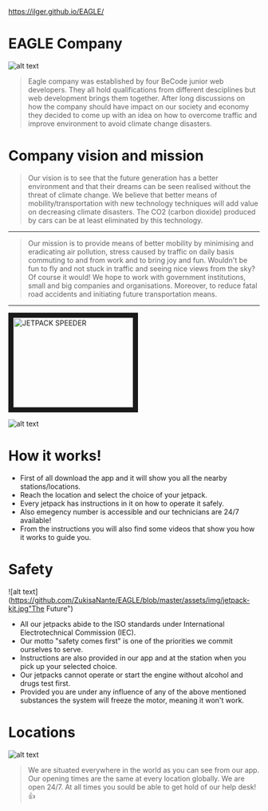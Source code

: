 https://ilger.github.io/EAGLE/

# EAGLE Company
![alt text](https://github.com/ZukisaNante/EAGLE/blob/master/assets/img/eagle.jpg "The Future")

> Eagle company was established by four BeCode junior web developers.
> They all hold qualifications from different desciplines but web development brings them together.
> After long discussions on how the company should have impact on our society and economy they decided to come up with an idea on how to overcome traffic and improve environment to avoid climate change disasters.

# Company vision and mission

 > Our vision is to see that the future generation has a better environment and that their dreams can be seen realised   without the  threat of climate change. We believe that better means of mobility/transportation with new technology techniques will add value on decreasing climate disasters. The CO2 (carbon dioxide) produced by cars can be at least eliminated by this technology.
  ---
> Our mission is to provide means of better mobility by minimising and eradicating air pollution, stress caused by traffic on daily basis commuting to and from work and to bring joy and fun. Wouldn't be fun to fly and not stuck in traffic and seeing nice views from the sky? Of course it would! We hope to work with government institutions, small and big companies and organisations. Moreover, to reduce fatal road accidents and initiating future transportation means.
---
<a href="https://www.youtube.com/watch?v=0BgbPilrsyw=JETPACK SPEEDER
" target=""><img src="https://www.youtube.com/watch?v=URgznwTph6M" 
alt="JETPACK SPEEDER" width="240" height="180" border="10" /></a>

![alt text](https://github.com/ZukisaNante/EAGLE/blob/master/assets/img/bike.jpeg "The Future")

# How it works!

- First of all download the app and it will show you all the nearby stations/locations.
- Reach the location and select the choice of your jetpack.
- Every jetpack has instructions in it on how to operate it safely.
- Also emegency number is accessible and our technicians are 24/7 available!
- From the instructions you will also find some videos that show you how it works to guide you.

# Safety

![alt text](https://github.com/ZukisaNante/EAGLE/blob/master/assets/img/jetpack-kit.jpg"The Future")

- All our jetpacks abide to the ISO standards under International Electrotechnical Commission (IEC).
- Our motto "safety comes first" is one of the priorities we commit ourselves to serve.
- Instructions are also provided in our app and at the station when you pick up your selected choice.
- Our jetpacks cannot operate or start the engine without alcohol and drugs test first.
- Provided you are under any influence of any of the above mentioned substances the system will freeze the motor, meaning it won't work.

# Locations

![alt text](https://www.researchgate.net/profile/Marcelo_Toso/publication/271712726/figure/fig2/AS:614224732622865@1523453996404/Part-of-the-Sequence-Diagram-Implementation-in-accordance-with-IEC-61131-The.png "The Future")

> We are situated everywhere in the world as you can see from our app.
> Our opening times are the same at every location globally.
> We are open 24/7.
> At all times you sould be able to get hold of our help desk!
>  :+1: 

